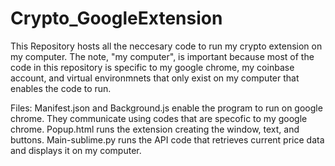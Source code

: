 # Crypto_GoogleExtension

This Repository hosts all the neccesary code to run my crypto extension on my computer.
The note, "my computer", is important because most of the code in this repository is specific to 
my google chrome, my coinbase account, and virtual environmnets that only exist on my computer that 
enables the code to run. 

Files:
Manifest.json and Background.js enable the program to run on google chrome. They communicate using codes
that are specofic to my google chrome. Popup.html runs the extension creating the window, text, and buttons.
Main-sublime.py runs the API code that retrieves current price data and displays it on my computer.
